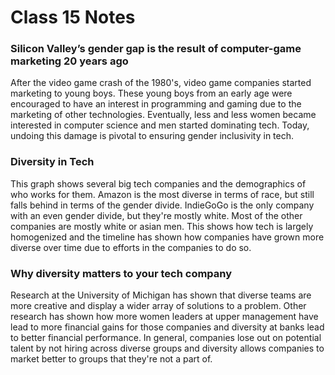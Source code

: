 # Class 15 Notes

### Silicon Valley’s gender gap is the result of computer-game marketing 20 years ago
After the video game crash of the 1980's, video game companies started marketing to young boys. These young boys from an early age were encouraged to have an interest in programming and gaming due to the marketing of other technologies. Eventually, less and less women became interested in computer science and men started dominating tech. Today, undoing this damage is pivotal to ensuring gender inclusivity in tech.

### Diversity in Tech
This graph shows several big tech companies and the demographics of who works for them. Amazon is the most diverse in terms of race, but still falls behind in terms of the gender divide. IndieGoGo is the only company with an even gender divide, but they're mostly white. Most of the other companies are mostly white or asian men. This shows how tech is largely homogenized and the timeline has shown how companies have grown more diverse over time due to efforts in the companies to do so.

### Why diversity matters to your tech company
Research at the University of Michigan has shown that diverse teams are more creative and display a wider array of solutions to a problem. Other research has shown how more women leaders at upper management have lead to more financial gains for those companies and diversity at banks lead to better financial performance. In general, companies lose out on potential talent by not hiring across diverse groups and diversity allows companies to market better to groups that they're not a part of.
